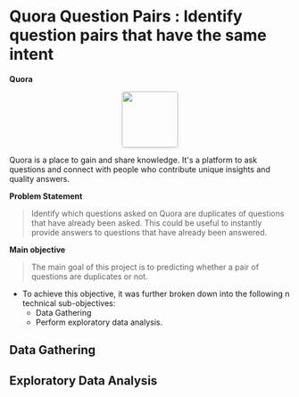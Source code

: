 # Quora Question Pairs : Identify question pairs that have the same intent

**Quora**

<center>
    <a href="https://www.quora.com/">
         <img src="https://storage.googleapis.com/kaggle-organizations/407/thumbnail.png?r=95" width=100px style="box-shadow:rgba(52, 64, 77, 0.2) 0px 1px 5px 0px;border-radius:4px;">
    </a>
</center>

Quora is a place to gain and share knowledge. It's a platform to ask questions and connect with people who contribute unique insights and quality answers.

**Problem Statement**

> Identify which questions asked on Quora are duplicates of questions that have already been asked.
> This could be useful to instantly provide answers to questions that have already been answered.

**Main objective**

> The main goal of this project is to predicting whether a pair of questions are duplicates or not.

 - To achieve this objective, it was further broken down into the following n technical sub-objectives:
    - Data Gathering
    - Perform exploratory data analysis.

## Data Gathering

## Exploratory Data Analysis
